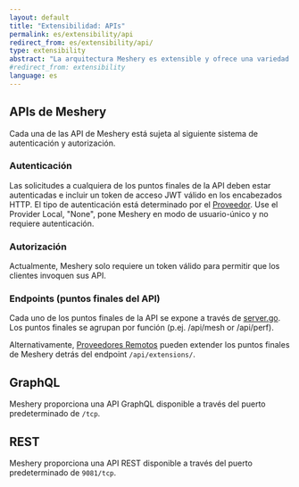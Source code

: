 ```yaml
---
layout: default
title: "Extensibilidad: APIs"
permalink: es/extensibility/api
redirect_from: es/extensibility/api/
type: extensibility
abstract: "La arquitectura Meshery es extensible y ofrece una variedad de puntos de extensión y API REST y GraphQL."
#redirect_from: extensibility
language: es
---
```


## APIs de Meshery

Cada una de las API de Meshery está sujeta al siguiente sistema de autenticación y autorización.

### Autenticación

Las solicitudes a cualquiera de los puntos finales de la API deben estar autenticadas e incluir un token de acceso JWT válido en los encabezados HTTP. El tipo de autenticación está determinado por el [Proveedor](#providers). Use el Provider Local, "None", pone Meshery en modo de usuario-único y no requiere autenticación.

### Autorización

Actualmente, Meshery solo requiere un token válido para permitir que los clientes invoquen sus API.

### Endpoints (puntos finales del API)

Cada uno de los puntos finales de la API se expone a través de [server.go](https://github.com/layer5io/meshery/blob/master/router/server.go). Los puntos finales se agrupan por función (p.ej. /api/mesh or /api/perf).

Alternativamente, [Proveedores Remotos](./providers) pueden extender los puntos finales de Meshery detrás del endpoint `/api/extensions/`.

## GraphQL

Meshery proporciona una API GraphQL disponible a través del puerto predeterminado de `/tcp`.

## REST

Meshery proporciona una API REST disponible a través del puerto predeterminado de `9081/tcp`.
